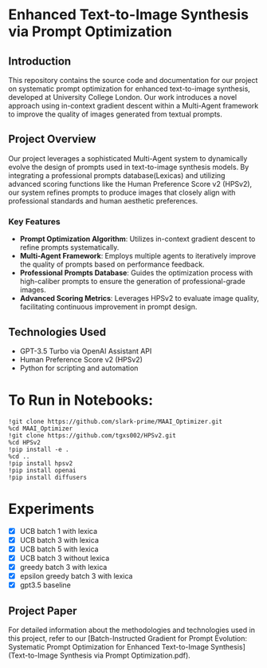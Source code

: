 # Enhanced Text-to-Image Synthesis via Prompt Optimization

## Introduction
This repository contains the source code and documentation for our project on systematic prompt optimization for enhanced text-to-image synthesis, developed at University College London. Our work introduces a novel approach using in-context gradient descent within a Multi-Agent framework to improve the quality of images generated from textual prompts.

## Project Overview
Our project leverages a sophisticated Multi-Agent system to dynamically evolve the design of prompts used in text-to-image synthesis models. By integrating a professional prompts database(Lexicas) and utilizing advanced scoring functions like the Human Preference Score v2 (HPSv2), our system refines prompts to produce images that closely align with professional standards and human aesthetic preferences.

### Key Features
- **Prompt Optimization Algorithm**: Utilizes in-context gradient descent to refine prompts systematically.
- **Multi-Agent Framework**: Employs multiple agents to iteratively improve the quality of prompts based on performance feedback.
- **Professional Prompts Database**: Guides the optimization process with high-caliber prompts to ensure the generation of professional-grade images.
- **Advanced Scoring Metrics**: Leverages HPSv2 to evaluate image quality, facilitating continuous improvement in prompt design.

## Technologies Used
- GPT-3.5 Turbo via OpenAI Assistant API
- Human Preference Score v2 (HPSv2)
- Python for scripting and automation




# To Run in Notebooks: 

```shell
!git clone https://github.com/slark-prime/MAAI_Optimizer.git
%cd MAAI_Optimizer
!git clone https://github.com/tgxs002/HPSv2.git
%cd HPSv2
!pip install -e .
%cd ..
!pip install hpsv2
!pip install openai
!pip install diffusers

```

# Experiments
- [x] UCB batch 1 with lexica 
- [x] UCB batch 3 with lexica 
- [x] UCB batch 5 with lexica 
- [x] UCB batch 3 without lexica 
- [x] greedy batch 3 with lexica
- [x] epsilon greedy batch 3 with lexica
- [x] gpt3.5 baseline

## Project Paper
For detailed information about the methodologies and technologies used in this project, refer to our [Batch-Instructed Gradient for Prompt Evolution:
Systematic Prompt Optimization for Enhanced
Text-to-Image Synthesis](Text-to-Image Synthesis via Prompt Optimization.pdf).
